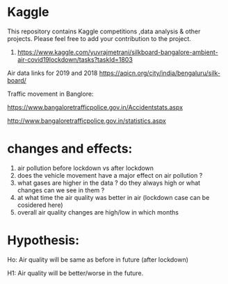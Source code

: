 # Kaggle
This repository contains Kaggle competitions ,data analysis  &amp; other projects.
Please feel free to add your contribution to the project.

1. https://www.kaggle.com/yuvrajmetrani/silkboard-bangalore-ambient-air-covid19lockdown/tasks?taskId=1803

Air data links for 2019 and 2018
https://aqicn.org/city/india/bengaluru/silk-board/

Traffic movement in Banglore:

https://www.bangaloretrafficpolice.gov.in/Accidentstats.aspx

http://www.bangaloretrafficpolice.gov.in/statistics.aspx

# changes and effects:
1. air pollution before lockdown vs after lockdown
2. does the vehicle movement have a major effect on air pollution ?
3. what gases are higher in the data ? do they always high or what changes can we see in them ?
4. at what time the air quality was better in air (lockdown case can be cosidered here)
5. overall air quality changes are high/low in which months 

# Hypothesis:

Ho: Air quality will be same as before in future (after lockdown)

H1: Air quality will be better/worse in the future.
